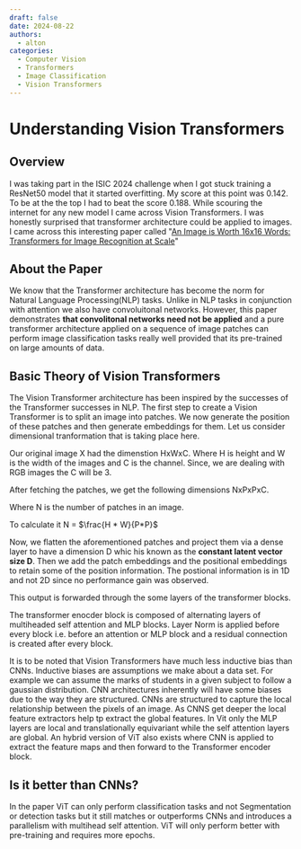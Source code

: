```yaml
---
draft: false 
date: 2024-08-22
authors:
  - alton
categories:
  - Computer Vision
  - Transformers
  - Image Classification
  - Vision Transformers
---
```


# Understanding Vision Transformers

## Overview
I was taking part in the ISIC 2024 challenge when I got stuck training a ResNet50 model that it started overfitting. My score at this point was 0.142. To be at the the top I had to beat the score 0.188. While scouring the internet for any new model I came across Vision Transformers. I was honestly surprised that transformer architecture could be applied to images. I came across this interesting paper called "[An Image is Worth 16x16 Words: Transformers for Image Recognition at Scale](https://doi.org/10.48550/arXiv.2010.11929)"

## About the Paper
We know that the Transformer architecture has become the norm for Natural Language Processing(NLP) tasks. Unlike in NLP tasks in conjunction with attention we also have convoluitonal networks. However, this paper demonstrates **that convolitonal networks need not be applied** and a pure transformer architecture applied on a sequence of image patches can perform image classification tasks really well provided that its pre-trained on large amounts of data.

## Basic Theory of Vision Transformers

The Vision Transformer architecture has been inspired by the successes of the Transformer successes in NLP. The first step to create a Vision Transformer is to split an image into patches. We now generate the position of these patches and then generate embeddings for them. Let us consider dimensional tranformation that is taking place here. 

Our original image X had the dimenstion HxWxC. Where H is height and W is the width of the images and C is the channel. Since, we are dealing with RGB images the C will be 3. 

After fetching the patches, we get the following dimensions NxPxPxC.

Where N is the number of patches in an image. 

To calculate it N = $\frac{H * W}{P*P}$

Now, we flatten the aforementioned patches and project them via a dense layer to have a dimension D whic his known as the **constant latent vector size D**. Then we add the patch embeddings and the positional embeddings to retain some of the position information. The postional information is in 1D and not 2D since no performance gain was observed.

This output is forwarded through the some layers of the transformer blocks.

The transformer enocder block is composed of alternating layers of multiheaded self attention and MLP blocks. Layer Norm is applied before every block i.e. before an attention or MLP block and a residual connection is created after every block.

It is to be noted that Vision Transformers have much less inductive bias than CNNs. Inductive biases are assumptions we make about a data set. For example we can assume the marks of students in a given subject to follow a gaussian distribution. CNN architectures inherently will have some biases due to the way they are structured. CNNs are structured to capture the local relationship between the pixels of an image. As CNNS get deeper the local feature extractors help tp extract the global features. In Vit only the MLP layers are local and translationally equivariant while the self attention layers are global. An hybrid version of ViT also exists where CNN is applied to extract the feature maps and then forward to the Transformer encoder block.

## Is it better than CNNs?


In the paper ViT can only perform classification tasks and not Segmentation or detection tasks but it still matches or outperforms CNNs and introduces a parallelism with multihead self attention. ViT will only perform better with pre-training and requires more epochs.